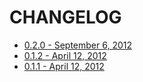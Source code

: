 # CHANGELOG

* [0.2.0 - September 6, 2012](https://github.com/kevinjalbert/git_statistics/compare/v0.1.2...v0.2.0)
* [0.1.2 - April 12, 2012](https://github.com/kevinjalbert/git_statistics/compare/v0.1.1...v0.1.2)
* [0.1.1 - April 12, 2012](https://github.com/kevinjalbert/git_statistics/compare/0e82e507e5b64a1140623c702015b97b1b3f7f81...v0.1.1)
